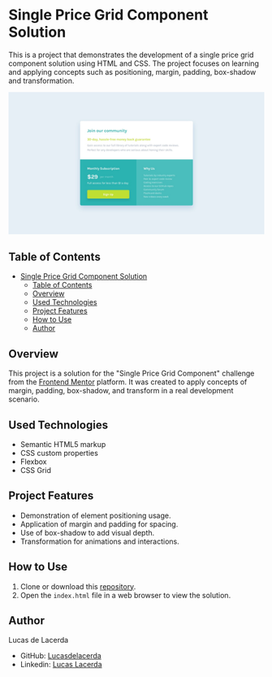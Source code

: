 # Single Price Grid Component Solution

This is a project that demonstrates the development of a single price grid component solution using HTML and CSS. The project focuses on learning and applying concepts such as positioning, margin, padding, box-shadow and transformation.

![Single Price Grid Component](./desktop-design.jpg)


## Table of Contents

- [Single Price Grid Component Solution](#single-price-grid-component-solution)
  - [Table of Contents](#table-of-contents)
  - [Overview](#overview)
  - [Used Technologies](#used-technologies)
  - [Project Features](#project-features)
  - [How to Use](#how-to-use)
  - [Author](#author)

## Overview

This project is a solution for the "Single Price Grid Component" challenge from the [Frontend Mentor](https://www.frontendmentor.io/home) platform. It was created to apply concepts of margin, padding, box-shadow, and transform in a real development scenario.

## Used Technologies

- Semantic HTML5 markup
- CSS custom properties
- Flexbox
- CSS Grid

## Project Features

- Demonstration of element positioning usage.
- Application of margin and padding for spacing.
- Use of box-shadow to add visual depth.
- Transformation for animations and interactions.

## How to Use

1. Clone or download this [repository](https://github.com/Lucasdelacerda/pricegride).
2. Open the `index.html` file in a web browser to view the solution.

## Author

Lucas de Lacerda

- GitHub: [Lucasdelacerda](https://github.com/Lucasdelacerda)
- Linkedin: [Lucas Lacerda](https://www.linkedin.com/in/lucas-lacerda-066316186/)
